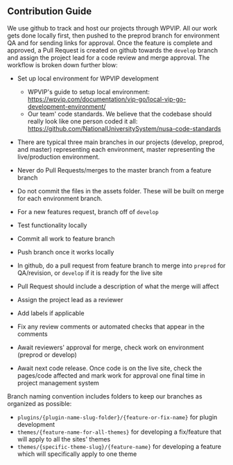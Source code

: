 ## Contribution Guide

We use github to track and host our projects through WPVIP. All our work gets done locally first, then pushed to the preprod branch for environment QA and for sending links for approval. Once the feature is complete and approved, a Pull Request is created on github towards the `develop` branch and assign the project lead for a code review and merge approval.
The workflow is broken down further blow:

- Set up local environment for WPVIP development
  - WPVIP's guide to setup local environment: https://wpvip.com/documentation/vip-go/local-vip-go-development-environment/
  - Our team' code standards. We believe that the codebase should really look like one person coded it all: https://github.com/NationalUniversitySystem/nusa-code-standards

- There are typical three main branches in our projects (develop, preprod, and master) representing each environment, master representing the live/production environment.
- Never do Pull Requests/merges to the master branch from a feature branch
- Do not commit the files in the assets folder. These will be built on merge for each environment branch.

- For a new features request, branch off of `develop`
- Test functionality locally
- Commit all work to feature branch
- Push branch once it works locally
- In github, do a pull request from feature branch to merge into `preprod` for QA/revision, or `develop` if it is ready for the live site
- Pull Request should include a description of what the merge will affect
- Assign the project lead as a reviewer
- Add labels if applicable
- Fix any review comments or automated checks that appear in the comments
- Await reviewers' approval for merge, check work on environment (preprod or develop)
- Await next code release. Once code is on the live site, check the pages/code affected and mark work for approval one final time in project management system

Branch naming convention includes folders to keep our branches as organized as possible:
- `plugins/{plugin-name-slug-folder}/{feature-or-fix-name}` for plugin development
- `themes/{feature-name-for-all-themes}` for developing a fix/feature that will apply to all the sites' themes
- `themes/{specific-theme-slug}/{feature-name}` for developing a feature which will specifically apply to one theme
